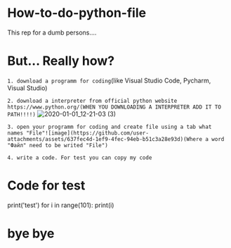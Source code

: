 # How-to-do-python-file
This rep for a dumb persons....

# But... Really how?
`1. download a programm for coding`(like Visual Studio Code, Pycharm, Visual Studio)


`2. download a interpreter from official python website https://www.python.org/(WHEN YOU DOWNLOADING A INTERPRETER ADD IT TO PATH!!!!)`
![2020-01-01_12-21-03 (3)](https://github.com/user-attachments/assets/12db3cfb-6637-4e69-b526-790a46ab8994)

`3. open your programm for coding and create file using a tab what names "File"![image](https://github.com/user-attachments/assets/637fec4d-1ef9-4fec-94eb-b51c3a28e93d)(Where a word "Файл" need to be writed "File")`

`4. write a code. For test you can copy my code`

# Code for test
print('test')
for i in range(101):
    print(i)

# bye bye


		

